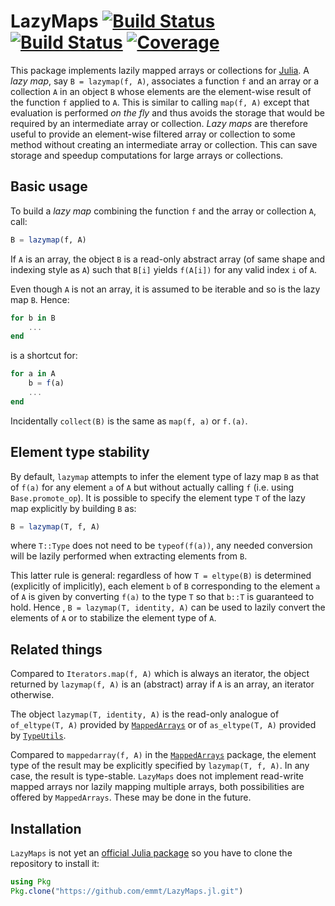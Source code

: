 # LazyMaps [![Build Status](https://github.com/emmt/LazyMaps.jl/actions/workflows/CI.yml/badge.svg?branch=main)](https://github.com/emmt/LazyMaps.jl/actions/workflows/CI.yml?query=branch%3Amain) [![Build Status](https://ci.appveyor.com/api/projects/status/github/emmt/LazyMaps.jl?svg=true)](https://ci.appveyor.com/project/emmt/LazyMaps-jl) [![Coverage](https://codecov.io/gh/emmt/LazyMaps.jl/branch/main/graph/badge.svg)](https://codecov.io/gh/emmt/LazyMaps.jl)

This package implements lazily mapped arrays or collections for
[Julia](http://julialang.org/). A *lazy map*, say `B = lazymap(f, A)`, associates a
function `f` and an array or a collection `A` in an object `B` whose elements are the
element-wise result of the function `f` applied to `A`. This is similar to calling `map(f,
A)` except that evaluation is performed *on the fly* and thus avoids the storage that
would be required by an intermediate array or collection. *Lazy maps* are therefore useful
to provide an element-wise filtered array or collection to some method without creating an
intermediate array or collection. This can save storage and speedup computations for large
arrays or collections.

## Basic usage

To build a *lazy map* combining the function `f` and the array or collection `A`, call:

```julia
B = lazymap(f, A)
```

If `A` is an array, the object `B` is a read-only abstract array (of same shape and
indexing style as `A`) such that `B[i]` yields `f(A[i])` for any valid index `i` of `A`.

Even though `A` is not an array, it is assumed to be iterable and so is the lazy map `B`.
Hence:

```julia
for b in B
    ...
end
```

is a shortcut for:

```julia
for a in A
    b = f(a)
    ...
end
```

Incidentally `collect(B)` is the same as `map(f, a)` or `f.(a)`.


## Element type stability

By default, `lazymap` attempts to infer the element type of lazy map `B` as that of `f(a)`
for any element `a` of `A` but without actually calling `f` (i.e. using
`Base.promote_op`). It is possible to specify the element type `T` of the lazy map
explicitly by building `B` as:

```julia
B = lazymap(T, f, A)
```

where `T::Type` does not need to be `typeof(f(a))`, any needed conversion will be lazily
performed when extracting elements from `B`.

This latter rule is general: regardless of how `T = eltype(B)` is determined (explicitly
of implicitly), each element `b` of `B` corresponding to the element `a` of `A` is given
by converting `f(a)` to the type `T` so that `b::T` is guaranteed to hold. Hence , `B =
lazymap(T, identity, A)` can be used to lazily convert the elements of `A` or to stabilize
the element type of `A`.


## Related things

Compared to `Iterators.map(f, A)` which is always an iterator, the object returned by
`lazymap(f, A)` is an (abstract) array if `A` is an array, an iterator otherwise.

The object `lazymap(T, identity, A)` is the read-only analogue of `of_eltype(T, A)`
provided by [`MappedArrays`](https://github.com/JuliaArrays/MappedArrays.jl) or of
`as_eltype(T, A)` provided by [`TypeUtils`](https://github.com/emmt/TypeUtils.jl).

Compared to `mappedarray(f, A)` in the
[`MappedArrays`](https://github.com/JuliaArrays/MappedArrays.jl) package, the element type
of the result may be explicitly specified by `lazymap(T, f, A)`. In any case, the result
is type-stable. `LazyMaps` does not implement read-write mapped arrays nor lazily mapping
multiple arrays, both possibilities are offered by `MappedArrays`. These may be done in
the future.


## Installation

`LazyMaps` is not yet an [official Julia package](https://pkg.julialang.org/) so you have
to clone the repository to install it:

```julia
using Pkg
Pkg.clone("https://github.com/emmt/LazyMaps.jl.git")
```
